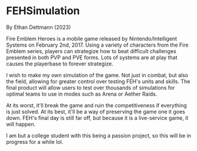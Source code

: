 # FEHSimulation
By Ethan Dettmann (2023)

Fire Emblem Heroes is a mobile game released by Nintendo/Intelligent Systems on February 2nd, 2017. 
Using a variety of characters from the Fire Emblem series, players can strategize how to beat difficult challenges
presented in both PVP and PVE forms. Lots of systems are at play that causes the playerbase to forever strategize.

I wish to make my own simulation of the game. Not just in combat, but also the field, allowing for greater control
over testing FEH's units and skills. The final product will allow users to test over thousands of simulations for
optimal teams to use in modes such as Arena or Aether Raids.

At its worst, it'll break the game and ruin the competitiveness if everything is just solved.
At its best, it'll be a way of preserving the game one it goes down. FEH's final day is still far off, but
because it is a live-service game, it will happen.

I am but a college student with this being a passion project, so this will be in progress for a while lol.
